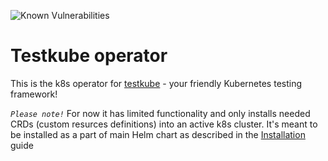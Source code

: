 ![Known Vulnerabilities](https://snyk.io/test/github/kubeshop/testkube-operator/badge.svg)

# Testkube operator 

This is the k8s operator for [testkube](https://github.com/kubeshop/testkube/) - your friendly Kubernetes testing framework!

*`Please note!`* For now it has limited functionality and only installs needed CRDs (custom resurces definitions) into an active k8s cluster. 
It's meant to be installed as a part of main Helm chart as described in the [Installation](https://kubeshop.github.io/testkube/installing/) guide
